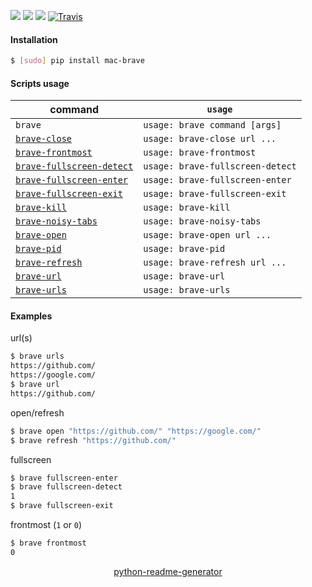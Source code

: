 <!--
https://pypi.org/project/readme-generator/
https://pypi.org/project/python-readme-generator/
-->

[![](https://img.shields.io/badge/OS-macOS-blue.svg?longCache=True)]()
[![](https://img.shields.io/badge/language-AppleScript-blue.svg?longCache=True)]()
[![](https://img.shields.io/pypi/v/mac-brave.svg?maxAge=3600)](https://pypi.org/project/mac-brave/)
[![Travis](https://api.travis-ci.org/looking-for-a-job/mac-brave.svg?branch=master)](https://travis-ci.org/looking-for-a-job/mac-brave/)

#### Installation
```bash
$ [sudo] pip install mac-brave
```

#### Scripts usage
command|`usage`
-|-
`brave` |`usage: brave command [args]`
[`brave-close`](# "close tab by url") |`usage: brave-close url ...`
[`brave-frontmost`](# "print 1 if 'Brave Browser.app' is frontmost, else 0") |`usage: brave-frontmost`
[`brave-fullscreen-detect`](# "print 1 if 'Brave Browser.app' is in fullscreen mode, else 0") |`usage: brave-fullscreen-detect`
[`brave-fullscreen-enter`](# "enter fullscreen mode") |`usage: brave-fullscreen-enter`
[`brave-fullscreen-exit`](# "exit fullscreen mode") |`usage: brave-fullscreen-exit`
[`brave-kill`](# "list tabs with playing audio") |`usage: brave-kill`
[`brave-noisy-tabs`](# "print") |`usage: brave-noisy-tabs`
[`brave-open`](# "open url(s)") |`usage: brave-open url ...`
[`brave-pid`](# "print 'Brave Browser.app' pid") |`usage: brave-pid`
[`brave-refresh`](# "refresh url(s)") |`usage: brave-refresh url ...`
[`brave-url`](# "print active url") |`usage: brave-url`
[`brave-urls`](# "print urls") |`usage: brave-urls`

#### Examples
url(s)
```bash
$ brave urls
https://github.com/
https://google.com/
$ brave url
https://github.com/
```

open/refresh
```bash
$ brave open "https://github.com/" "https://google.com/"
$ brave refresh "https://github.com/"
```

fullscreen
```bash
$ brave fullscreen-enter
$ brave fullscreen-detect
1
$ brave fullscreen-exit
```

frontmost (`1` or `0`)
```bash
$ brave frontmost
0
```

<p align="center">
    <a href="https://pypi.org/project/python-readme-generator/">python-readme-generator</a>
</p>